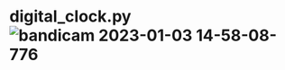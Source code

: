 # digital_clock.py![bandicam 2023-01-03 14-58-08-776](https://user-images.githubusercontent.com/103414625/210330661-2dd4d06a-d21d-481e-96e0-4d264083b792.jpg)
